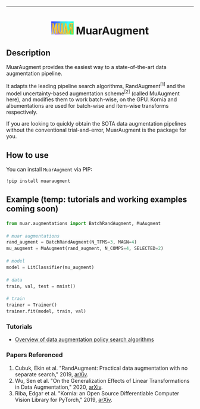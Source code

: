 ---

<div align="center">    
 
# <img src="muar-final-design-2.JPG" width="60" height="35"/>     MuarAugment  

</div>

## Description   
MuarAugment provides the easiest way to a state-of-the-art data augmentation pipeline. 

It adapts the leading pipeline search algorithms, RandAugment<sup>[1]</sup> and the model uncertainty-based augmentation scheme<sup>[2]</sup> (called MuAugment here), and modifies them to work batch-wise, on the GPU. Kornia and albumentations are used for batch-wise and item-wise transforms respectively.

If you are looking to quickly obtain the SOTA data augmentation pipelines without the conventional trial-and-error, MuarAugment is the package for you.

## How to use   
You can install `MuarAugment` via PIP:  
```python
!pip install muaraugment
```

## Example (temp: tutorials and working examples coming soon)
```python
from muar.augmentations import BatchRandAugment, MuAugment

# muar augmentations
rand_augment = BatchRandAugment(N_TFMS=3, MAGN=4)
mu_augment = MuAugment(rand_augment, N_COMPS=4, SELECTED=2)

# model
model = LitClassifier(mu_augment)

# data
train, val, test = mnist()

# train
trainer = Trainer()
trainer.fit(model, train, val)
```

### Tutorials   
- [Overview of data augmentation policy search algorithms](https://adam-mehdi23.medium.com/automatic-data-augmentation-an-overview-and-the-sota-109ffbf43a20)

### Papers Referenced
1. Cubuk, Ekin et al. "RandAugment: Practical data augmentation with no separate search," 2019, [arXiv](http://arxiv.org/abs/1909.13719).
2. Wu, Sen et al. "On the Generalization Effects of Linear Transformations in Data Augmentation," 2020, [arXiv](https://arxiv.org/abs/2005.00695).
3. Riba, Edgar et al. "Kornia: an Open Source Differentiable Computer Vision Library for PyTorch," 2019, [arXiv](https://arxiv.org/abs/1910.02190).

